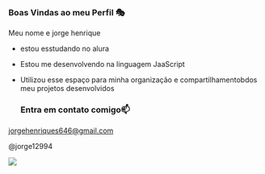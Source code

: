 ### Boas Vindas ao meu Perfil 🎭
Meu nome e jorge henrique

- estou esstudando no alura
- Estou me desenvolvendo na linguagem JaaScript
- Utilizou esse espaço para minha organização e compartilhamentobdos meu projetos desenvolvidos

  ### Entra em contato comigo📫

jorgehenriques646@gmail.com

@jorge12994

![](https://media1.tenor.com/m/yeHYlE0lRP0AAAAd/time-lapse.gif)
